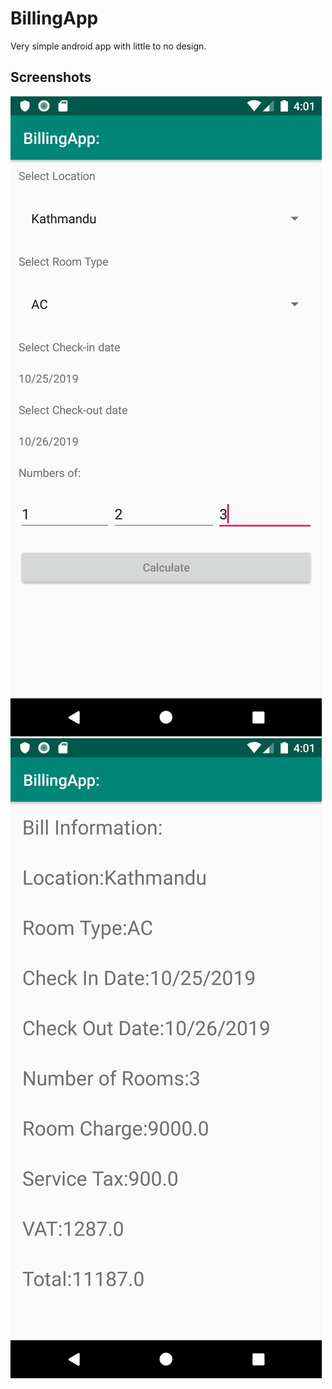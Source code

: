 # BillingApp
Very simple android app with little to no design. 

## Screenshots
![Image 1](images/1.png)
![Image 2](images/2.png)